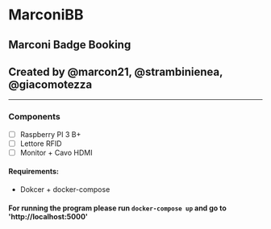 # MarconiBB

## Marconi Badge Booking

## Created by @marcon21, @strambinienea, @giacomotezza

---

### Components

- [ ] Raspberry PI 3 B+
- [ ] Lettore RFID
- [ ] Monitor + Cavo HDMI

#### Requirements:

- Dokcer + docker-compose

#### For running the program please run `docker-compose up` and go to 'http://localhost:5000'
